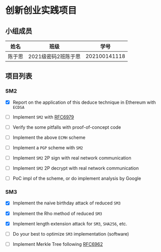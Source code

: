 
# 创新创业实践项目

## 小组成员

| 姓名   | 班级          | 学号             | 
| ------ | ------------- | ----------------| 
|陈于思 | 2021级密码2班陈于思 | 202100141118 | 

## 项目列表

### SM2

- [x] Report on the application of this deduce technique in Ethereum with `ECDSA`
- [ ] Implement `SM2` with [RFC6979](https://www.rfc-editor.org/info/rfc6979)
- [ ] Verify the some pitfalls with proof-of-concept code
- [ ] Implement the above `ECMH` scheme
- [ ] Implement a `PGP` scheme with `SM2`

- [ ] Implement `SM2` 2P sign with real network communication
- [ ] Implement `SM2` 2P decrypt with real network communication
- [ ] PoC impl of the scheme, or do implement analysis by Google

### SM3

- [x] Implement the naive birthday attack of reduced `SM3`
- [x] Implement the Rho method of reduced `SM3`
- [x] Implement length extension attack for `SM3`, `SHA256`, etc.
      
- [ ] Do your best to optimize `SM3` implementation (software)
- [ ] Implement Merkle Tree following [RFC6962](https://www.rfc-editor.org/info/rfc6962)

      

